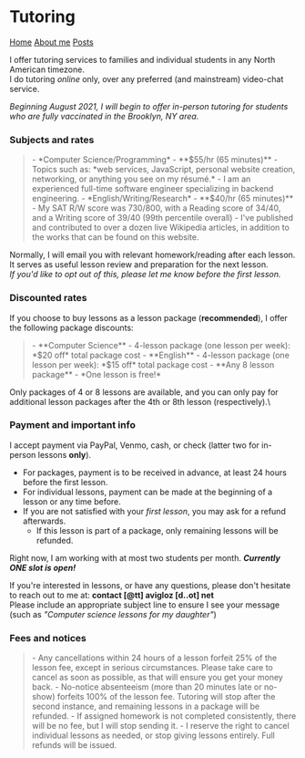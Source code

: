 <title>Tutoring</title>
<meta http-equiv="Content-Type" content="text/html; charset=UTF-8"/>
<meta name="viewport" content="width=device-width, initial-scale=1"/>
<link href="https://fonts.googleapis.com/css?family=IBM+Plex+Mono|Open+Sans" rel="stylesheet"/>
<link href="../stylesheet.css" type="text/css" rel="stylesheet"/>
<link rel="shortcut icon" type="image/png" href="/images/favicon.png"/>

# Tutoring
[Home](../)
[About me](../info/about)
[Posts](../posts/)

I offer tutoring services to families and individual students in any North American timezone.\
I do tutoring <i>online</i> only, over any preferred (and mainstream) video-chat service.

*Beginning August 2021, I will begin to offer in-person tutoring for students who are fully vaccinated in the Brooklyn, NY area.*

### Subjects and rates
<blockquote>
- *Computer Science/Programming* - **$55/hr (65 minutes)**
  - Topics such as: *web services, JavaScript, personal website creation, networking, or anything you see on my résumé.*
  - I am an experienced full-time software engineer specializing in backend engineering.
- *English/Writing/Research* - **$40/hr (65 minutes)**
  - My SAT R/W score was 730/800, with a Reading score of 34/40, and a Writing score of 39/40 (99th percentile overall)
  - I've published and contributed to over a dozen live Wikipedia articles, in addition to the works that can be found on this website.
</blockquote>

Normally, I will email you with relevant homework/reading after each lesson. It serves as useful lesson review and preparation for the next lesson.\
*If you'd like to opt out of this, please let me know before the first lesson.*

### Discounted rates
If you choose to buy lessons as a lesson package (**recommended**), I offer the following package discounts:

<blockquote>
- **Computer Science**
	- 4-lesson package (one lesson per week): *$20 off* total package cost
- **English**
	- 4-lesson package (one lesson per week): *$15 off* total package cost
- **Any 8 lesson package**
	- *One lesson is free!*
</blockquote>

Only packages of 4 or 8 lessons are available, and you can only pay for additional lesson packages after the 4th or 8th lesson (respectively).\

### Payment and important info
I accept payment via PayPal, Venmo, cash, or check (latter two for in-person lessons **only**).

- For packages, payment is to be received in advance, at least 24 hours before the first lesson.
- For individual lessons, payment can be made at the beginning of a lesson or any time before.
- If you are not satisfied with your *first lesson*, you may ask for a refund afterwards.
	- If this lesson is part of a package, only remaining lessons will be refunded.

Right now, I am working with at most two students per month. **_Currently ONE slot is open!_**

If you're interested in lessons, or have any questions, please don't hesitate to reach out to me at: **contact [@tt] avigloz [d..ot] net**\
Please include an appropriate subject line to ensure I see your message (such as *"Computer science lessons for my daughter"*)

### Fees and notices
<blockquote>
- Any cancellations within 24 hours of a lesson forfeit 25% of the lesson fee, except in serious circumstances. Please take care to cancel as soon as possible, as that will ensure you get your money back.
- No-notice absenteeism (more than 20 minutes late or no-show) forfeits 100% of the lesson fee. Tutoring will stop after the second instance, and remaining lessons in a package will be refunded.
- If assigned homework is not completed consistently, there will be no fee, but I will stop sending it.
- I reserve the right to cancel individual lessons as needed, or stop giving lessons entirely. Full refunds will be issued.
</blockquote>

